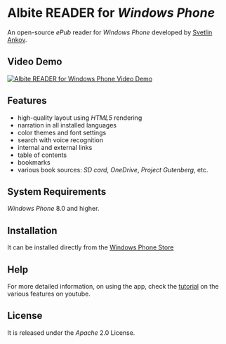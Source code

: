 # Albite READER for _Windows Phone_
An open-source _ePub_ reader for _Windows Phone_ developed by [Svetlin Ankov][1].

## Video Demo
[![Albite READER for Windows Phone Video Demo](http://img.youtube.com/vi/tZoOaxL9MLo/0.jpg)](https://www.youtube.com/watch?v=tZoOaxL9MLo "Albite READER for Windows Phone Video Demo")

## Features
- high-quality layout using _HTML5_ rendering
- narration in all installed languages
- color themes and font settings
- search with voice recognition
- internal and external links
- table of contents
- bookmarks
- various book sources: _SD card_, _OneDrive_, _Project Gutenberg_, etc.

## System Requirements
_Windows Phone_ 8.0 and higher.

## Installation
It can be installed directly from the [Windows Phone Store][2]

## Help
For more detailed information, on using the app, check the [tutorial][3] on the various features on youtube. 

## License
It is released under the _Apache_ 2.0 License.

[1]: http://ankov.blogspot.bg/ "My blog"
[2]: https://www.microsoft.com/store/productid/9NBLGGH4XZ08 "Get it at the Store"
[3]: https://www.youtube.com/playlist?list=PLHZHS_1xDlfBmQnry20BsYfqixvxmaZav "How to use Albite READER on Windows Phone"
